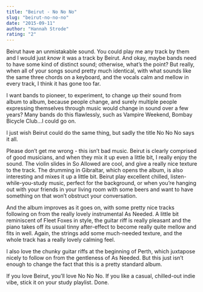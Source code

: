 ```yaml
---
title: "Beirut - No No No"
slug: "beirut-no-no-no"
date: "2015-09-11"
author: "Hannah Strode"
rating: "2"
---
```


Beirut have an unmistakable sound. You could play me any track by them and I would just _know_ it was a track by Beirut. And okay, maybe bands need to have some kind of distinct sound; otherwise, what’s the point? But really, when all of your songs sound pretty much identical, with what sounds like the same three chords on a keyboard, and the vocals calm and mellow in every track, I think it has gone too far.

I want bands to pioneer, to experiment, to change up their sound from album to album, because people change, and surely multiple people expressing themselves through music would change in sound over a few years? Many bands do this flawlessly, such as Vampire Weekend, Bombay Bicycle Club...I could go on.

I just wish Beirut could do the same thing, but sadly the title No No No says it all.

Please don’t get me wrong - this isn’t bad music. Beirut is clearly comprised of good musicians, and when they mix it up even a little bit, I really enjoy the sound. The violin slides in So Allowed are cool, and give a really nice texture to the track. The drumming in Gibraltar, which opens the album, is also interesting and mixes it up a little bit. Beirut play excellent chilled, listen-while-you-study music, perfect for the background, or when you’re hanging out with your friends in your living room with some beers and want to have something on that won’t obstruct your conversation.

And the album improves as it goes on, with some pretty nice tracks following on from the really lovely instrumental As Needed. A little bit reminiscent of Fleet Foxes in style, the guitar riff is really pleasant and the piano takes off its usual tinny after-effect to become really quite mellow and fits in well. Again, the strings add some much-needed texture, and the whole track has a really lovely calming feel.

I also love the chunky guitar riffs at the beginning of Perth, which juxtapose nicely to follow on from the gentleness of As Needed. But this just isn’t enough to change the fact that this is a pretty standard album.

If you love Beirut, you’ll love No No No. If you like a casual, chilled-out indie vibe, stick it on your study playlist. Done.
